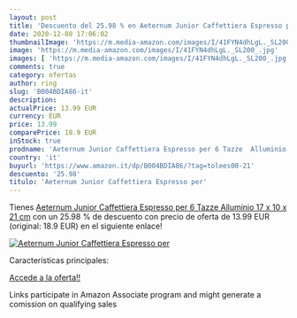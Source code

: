 ```yaml
---
layout: post
title: 'Descuento del 25.98 % en Aeternum Junior Caffettiera Espresso per'
date: 2020-12-08 17:06:02
thumbnailImage: 'https://m.media-amazon.com/images/I/41FYN4dhLgL._SL200_.jpg'
image: 'https://m.media-amazon.com/images/I/41FYN4dhLgL._SL200_.jpg'
images: [ 'https://m.media-amazon.com/images/I/41FYN4dhLgL._SL200_.jpg' ]
comments: true
category: ofertas
author: ring
slug: 'B004BDIA86-it'
description:
actualPrice: 13.99 EUR
currency: EUR
price: 13.99
comparePrice: 18.9 EUR
inStock: true
prodname: 'Aeternum Junior Caffettiera Espresso per 6 Tazze  Alluminio  17 x 10 x 21 cm'
country: 'it'
buyurl: 'https://www.amazon.it/dp/B004BDIA86/?tag=tolees00-21'
descuento: '25.98'
titulo: 'Aeternum Junior Caffettiera Espresso per'
---
```


Tienes [Aeternum Junior Caffettiera Espresso per 6 Tazze  Alluminio  17 x 10 x 21 cm](https://www.amazon.it/dp/B004BDIA86/?tag=tolees00-21) con un 25.98 % de descuento con precio de oferta de 13.99 EUR (original: 18.9 EUR) en el siguiente enlace!

[![Aeternum Junior Caffettiera Espresso per](https://m.media-amazon.com/images/I/41FYN4dhLgL._SL200_.jpg)](https://www.amazon.it/dp/B004BDIA86/?tag=tolees00-21)

Características principales:


[Accede a la oferta!!](https://www.amazon.it/dp/B004BDIA86/?tag=tolees00-21)

Links participate in Amazon Associate program and might generate a comission on qualifying sales


